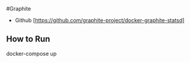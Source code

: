 #Graphite

- Github [https://github.com/graphite-project/docker-graphite-statsd]

## How to Run
docker-compose up

